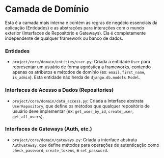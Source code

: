 # Camada de Domínio

Esta é a camada mais interna e contém as regras de negócio essenciais da aplicação (Entidades) e as abstrações para interações com o mundo exterior (Interfaces de Repositório e Gateways). Ela é completamente independente de qualquer framework ou banco de dados.

### Entidades

-   `project/core/domain/entities/user.py`: Criada a entidade `User` para representar um usuário de forma agnóstica a frameworks, contendo apenas os atributos e métodos de domínio (ex: `email`, `first_name`, `is_admin`). Esta entidade não herda de `django.db.models.Model`.

### Interfaces de Acesso a Dados (Repositories)

-   `project/core/domain/data_access.py`: Criada a interface abstrata `UserRepository`, que define os métodos que qualquer repositório de usuário deve implementar (ex: `get_user_by_id`, `create_user`, `get_all_users`).

### Interfaces de Gateways (Auth, etc.)

-   `project/core/domain/gateways.py`: Criada a interface abstrata `AuthGateway`, que define métodos para operações de autenticação como `check_password`, `create_tokens`, e `set_password`.
